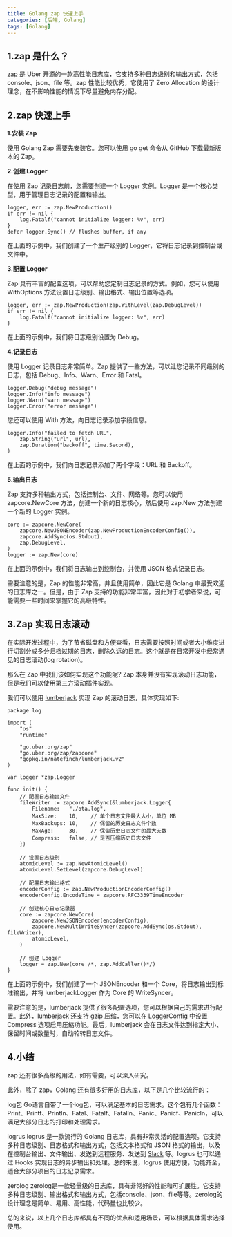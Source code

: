 ```yaml
---
title: Golang zap 快速上手
categories: [后端, Golang]
tags: [Golang]
---
```


## 1.zap 是什么？

[zap](https://github.com/uber-go/zap) 是 Uber 开源的一款高性能日志库，它支持多种日志级别和输出方式，包括 console、json、file 等。zap 性能比较优秀，它使用了 Zero Allocation 的设计理念，在不影响性能的情况下尽量避免内存分配。

## 2.zap 快速上手

**1.安装 Zap**

使用 Golang Zap 需要先安装它。您可以使用 go get 命令从 GitHub 下载最新版本的 Zap。

**2.创建 Logger**

在使用 Zap 记录日志前，您需要创建一个 Logger 实例。Logger 是一个核心类型，用于管理日志记录的配置和输出。

```golang
logger, err := zap.NewProduction()
if err != nil {
    log.Fatalf("cannot initialize logger: %v", err)
}
defer logger.Sync() // flushes buffer, if any
```

在上面的示例中，我们创建了一个生产级别的 Logger，它将日志记录到控制台或文件中。

**3.配置 Logger**

Zap 具有丰富的配置选项，可以帮助您定制日志记录的方式。例如，您可以使用 WithOptions 方法设置日志级别、输出格式、输出位置等选项。

```golang
logger, err := zap.NewProduction(zap.WithLevel(zap.DebugLevel))
if err != nil {
    log.Fatalf("cannot initialize logger: %v", err)
}
```

在上面的示例中，我们将日志级别设置为 Debug。

**4.记录日志**

使用 Logger 记录日志非常简单。Zap 提供了一些方法，可以让您记录不同级别的日志，包括 Debug、Info、Warn、Error 和 Fatal。

```golang
logger.Debug("debug message")
logger.Info("info message")
logger.Warn("warn message")
logger.Error("error message")
```

您还可以使用 With 方法，向日志记录添加字段信息。

```golang
logger.Info("failed to fetch URL",
    zap.String("url", url),
    zap.Duration("backoff", time.Second),
)
```

在上面的示例中，我们向日志记录添加了两个字段：URL 和 Backoff。

**5.输出日志**

Zap 支持多种输出方式，包括控制台、文件、网络等。您可以使用 zapcore.NewCore 方法，创建一个新的日志核心，然后使用 zap.New 方法创建一个新的 Logger 实例。

```golang
core := zapcore.NewCore(
    zapcore.NewJSONEncoder(zap.NewProductionEncoderConfig()),
    zapcore.AddSync(os.Stdout),
    zap.DebugLevel,
)
logger := zap.New(core)
```

在上面的示例中，我们将日志输出到控制台，并使用 JSON 格式记录日志。

需要注意的是，Zap 的性能非常高，并且使用简单，因此它是 Golang 中最受欢迎的日志库之一。但是，由于 Zap 支持的功能非常丰富，因此对于初学者来说，可能需要一些时间来掌握它的高级特性。

## 3.Zap 实现日志滚动

在实际开发过程中，为了节省磁盘和方便查看，日志需要按照时间或者大小维度进行切割分成多分归档过期的日志，删除久远的日志。这个就是在日常开发中经常遇见的日志滚动(log rotation)。

那么在 Zap 中我们该如何实现这个功能呢? Zap 本身并没有实现滚动日志功能，但是我们可以使用第三方滚动插件实现。

我们可以使用 [lumberjack](https://github.com/natefinch/lumberjack) 实现 Zap 的滚动日志，具体实现如下:

```golang
package log

import (
	"os"
	"runtime"

	"go.uber.org/zap"
	"go.uber.org/zap/zapcore"
	"gopkg.in/natefinch/lumberjack.v2"
)

var logger *zap.Logger

func init() {
	// 配置日志输出文件
	fileWriter := zapcore.AddSync(&lumberjack.Logger{
		Filename:   "./ota.log",
		MaxSize:    10,    // 单个日志文件最大大小，单位 MB
		MaxBackups: 10,    // 保留的历史日志文件个数
		MaxAge:     30,    // 保留历史日志文件的最大天数
		Compress:   false, // 是否压缩历史日志文件
	})

	// 设置日志级别
	atomicLevel := zap.NewAtomicLevel()
	atomicLevel.SetLevel(zapcore.DebugLevel)

	// 配置日志输出格式
	encoderConfig := zap.NewProductionEncoderConfig()
	encoderConfig.EncodeTime = zapcore.RFC3339TimeEncoder

	// 创建核心日志记录器
	core := zapcore.NewCore(
		zapcore.NewJSONEncoder(encoderConfig),
		zapcore.NewMultiWriteSyncer(zapcore.AddSync(os.Stdout), fileWriter),
		atomicLevel,
	)

	// 创建 Logger
	logger = zap.New(core /*, zap.AddCaller()*/)
}
```

在上面的示例中，我们创建了一个 JSONEncoder 和一个 Core，将日志输出到标准输出，并将 lumberjackLogger 作为 Core 的 WriteSyncer。

需要注意的是，lumberjack 提供了很多配置选项，您可以根据自己的需求进行配置。此外，lumberjack 还支持 gzip 压缩，您可以在 LoggerConfig 中设置 Compress 选项启用压缩功能。最后，lumberjack 会在日志文件达到指定大小、保留时间或数量时，自动轮转日志文件。

## 4.小结

zap 还有很多高级的用法，如有需要，可以深入研究。

此外，除了 zap，Golang 还有很多好用的日志库，以下是几个比较流行的：

log包 Go语言自带了一个log包，可以满足基本的日志需求。这个包有几个函数：Print、Printf、Println、Fatal、Fatalf、Fatalln、Panic、Panicf、Panicln，可以满足大部分日志的打印和处理需求。

logrus logrus 是一款流行的 Golang 日志库，具有非常灵活的配置选项。它支持多种日志级别、日志格式和输出方式，包括文本格式和 JSON 格式的输出，以及在控制台输出、文件输出、发送到远程服务、发送到 [Slack](https://en.wikipedia.org/wiki/Slack_%28software%29) 等。logrus 也可以通过 Hooks 实现日志的异步输出和处理。总的来说，logrus 使用方便，功能齐全，适合大部分项目的日志记录需求。

zerolog zerolog是一款轻量级的日志库，具有非常好的性能和可扩展性。它支持多种日志级别、输出格式和输出方式，包括console、json、file等等。zerolog的设计理念是简单、易用、高性能，代码量也比较少。

总的来说，以上几个日志库都具有不同的优点和适用场景，可以根据具体需求选择使用。

